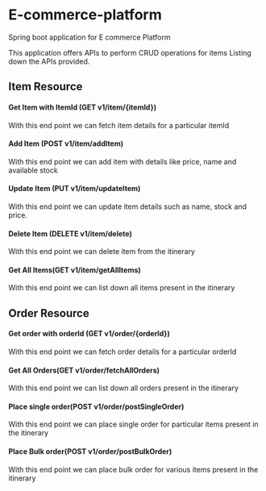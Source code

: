 # E-commerce-platform
Spring boot application for E commerce Platform

This application offers APIs to perform CRUD operations for items
Listing down the APIs provided.

## Item Resource
#### Get Item with ItemId (GET v1/item/{itemId})
With this end point we can fetch item details for a particular itemId

#### Add Item (POST v1/item/addItem)
With this end point we can add item with details like price, name and available stock

#### Update Item (PUT v1/item/updateItem)
With this end point we can update item details such as name, stock and price.

#### Delete Item (DELETE v1/item/delete)
With this end point we can delete item from the itinerary

#### Get All Items(GET v1/item/getAllItems)
With this end point we can list down all items present in the itinerary


## Order Resource

#### Get order with orderId (GET v1/order/{orderId})
With this end point we can fetch order details for a particular orderId

#### Get All Orders(GET v1/order/fetchAllOrders)
With this end point we can list down all orders present in the itinerary

#### Place single order(POST v1/order/postSingleOrder)
With this end point we can place single order for particular items present in the itinerary

#### Place Bulk order(POST v1/order/postBulkOrder)
With this end point we can place bulk order for various items present in the itinerary

